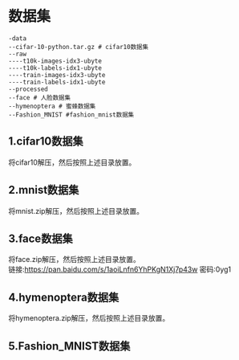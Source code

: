 # 数据集
```
-data
--cifar-10-python.tar.gz # cifar10数据集
--raw
----t10k-images-idx3-ubyte
----t10k-labels-idx1-ubyte  
----train-images-idx3-ubyte  
----train-labels-idx1-ubyte
--processed
--face # 人脸数据集
--hymenoptera # 蜜蜂数据集
--Fashion_MNIST #fashion_mnist数据集
```

## 1.cifar10数据集
将cifar10解压，然后按照上述目录放置。  
## 2.mnist数据集
将mnist.zip解压，然后按照上述目录放置。  
 
## 3.face数据集
将face.zip解压，然后按照上述目录放置。  
链接:https://pan.baidu.com/s/1aoiLnfn6YhPKgN1Xj7p43w  密码:0yg1
## 4.hymenoptera数据集
将hymenoptera.zip解压，然后按照上述目录放置。  
## 5.Fashion_MNIST数据集

